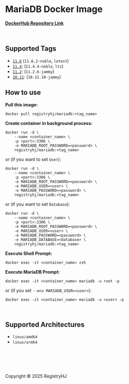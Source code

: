 # MariaDB Docker Image

[**DockerHub Repository Link**](https://hub.docker.com/repository/docker/registryhj/mariadb/general)

<br />

## Supported Tags

- [`11.6`](https://hub.docker.com/repository/docker/registryhj/mariadb/tags/11.6/sha256-dea6df08ccacc3ab8c2aa926c0487b7c89635b347756dc1d1389b9d32c074083) (`11.6.2-noble`, `latest`)
- [`11.4`](https://hub.docker.com/repository/docker/registryhj/mariadb/tags/11.4/sha256-4bc6842f47994ba3b412564994c0097c4034130471fa749db6639a68132f07b0): (`11.4.4-noble`, `lts`)
- [`11.2`](https://hub.docker.com/repository/docker/registryhj/mariadb/tags/11.2/sha256-67a0fa28368912d5c8d5c34af33b7a86d54bf0a47a348adab866cb161ebe8af3): (`11.2.6-jammy`)
- [`10.11`](https://hub.docker.com/repository/docker/registryhj/mariadb/tags/10.11/sha256-b240ff74a8059503c5f73b012e034e3e69174f1891386430413f34fcac460321): (`10.11.10-jammy`)

## How to use

**Pull this image:**

```
docker pull registryhj/mariadb:<tag_name>
```

**Create container in background process:**

```
docker run -d \
    --name <container_name> \
    -p <port>:3306 \
    -e MARIADB_ROOT_PASSWORD=<password> \
    registryhj/mariadb:<tag_name>
```

or (if you want to set `User`):

```
docker run -d \
    --name <container_name> \
    -p <port>:3306 \
    -e MARIADB_ROOT_PASSWORD=<password> \
    -e MARIADB_USER=<user> \
    -e MARIADB_PASSWORD=<password> \
    registryhj/mariadb:<tag_name>
```

or (if you want to set `Database`):

```
docker run -d \
    --name <container_name> \
    -p <port>:3306 \
    -e MARIADB_ROOT_PASSWORD=<password> \
    -e MARIADB_USER=<user> \
    -e MARIADB_PASSWORD=<password> \
    -e MARIADB_DATABASE=<database> \
    registryhj/mariadb:<tag_name>
```

**Execute Shell Prompt:**

```
docker exec -it <container_name> zsh
```

**Execute MariaDB Prompt:**

```
docker exec -it <container_name> mariadb -u root -p
```

or (if you set `--env MARIADB_USER=<user>`):

```
docker exec -it <container_name> mariadb -u <user> -p
```

<br />

## Supported Architectures

- `linux/amd64`
- `linux/arm64`

# <br />

Copyright © 2025 RegistryHJ
